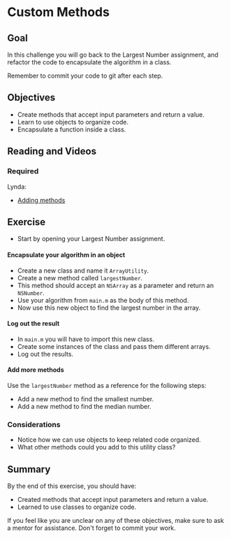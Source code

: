 # Custom Methods

## Goal

In this challenge you will go back to the Largest Number assignment, and refactor the code to encapsulate the algorithm in a class.

Remember to commit your code to git after each step.

## Objectives

* Create methods that accept input parameters and return a value.
* Learn to use objects to organize code.
* Encapsulate a function inside a class.

## Reading and Videos

### Required

Lynda:

* [Adding methods](https://www.lynda.com/Objective-C-tutorials/Adding-methods/143328/157000-4.html?srchtrk=index%3a8%0alinktypeid%3a2%0aq%3aobjective+c%0apage%3a1%0as%3arelevance%0asa%3atrue%0aproducttypeid%3a2)


## Exercise

* Start by opening your Largest Number assignment.

#### Encapsulate your algorithm in an object

* Create a new class and name it `ArrayUtility`.
* Create a new method called `largestNumber`.
* This method should accept an `NSArray` as a parameter and return an `NSNumber`.
* Use your algorithm from `main.m` as the body of this method.
* Now use this new object to find the largest number in the array.

#### Log out the result

* In `main.m` you will have to import this new class.
* Create some instances of the class and pass them different arrays.
* Log out the results.

#### Add more methods

Use the `largestNumber` method as a reference for the following steps:

* Add a new method to find the smallest number.
* Add a new method to find the median number.

### Considerations

* Notice how we can use objects to keep related code organized.
* What other methods could you add to this utility class?

## Summary

By the end of this exercise, you should have:

* Created methods that accept input parameters and return a value.
* Learned to use classes to organize code.

If you feel like you are unclear on any of these objectives, make sure to ask a mentor for assistance. Don't forget to commit your work.
